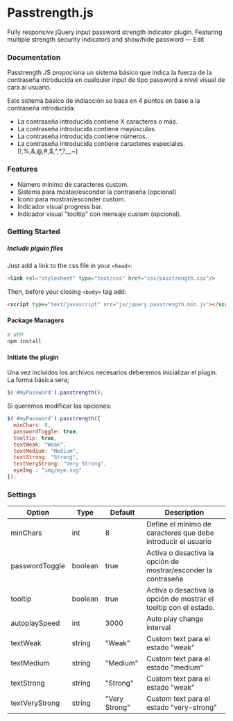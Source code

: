 Passtrength.js
===========

Fully responsive jQuery input password strength indicator plugin. Featuring multiple strength security indicators and show/hide password — Edit

### Documentation

Passtrength JS propociona un sistema básico que indica la fuerza de la contraseña introducida en cualquier input de tipo password a nivel visual de cara al usuario.

Este sistema básico de indiacción se basa en 4 puntos en base a la contraseña introducida:

- La contraseña introducida contiene X caracteres o más.
- La contraseña introducida contiene mayúsculas.
- La contraseña introducida contiene números.
- La contraseña introducida contiene caracteres especiales. [!,%,&,@,#,$,^,*,?,_,~]

### Features

- Número mínimo de caracteres custom.
- Sistema para mostar/esconder la contraseña (opcional)
- Icono para mostrar/esconder custom.
- Indicador visual progress bar.
- Indicador visual "tooltip" con mensaje custom (opcional).

### Getting Started

##### Include plguin files

Just add a link to the css file in your `<head>`:
```html
<link rel="stylesheet" type="text/css" href="css/passtrength.css"/>
```

Then, before your closing ```<body>``` tag add:

```html
<script type="text/javascript" src="js/jquery.passtrength.min.js"></script>
```

#### Package Managers

```sh
# NPM
npm install 
```

#### Initiate the plugin

Una vez incluidos los archivos necesarios deberemos inicializar el plugin. La forma básica sera;

```js
$('#myPassword').passtrength();
```

Si queremos modificar las opciones:
```js
$('#myPassword').passtrength({
  minChars: 8,
  passwordToggle: true,
  tooltip: true,
  textWeak: "Weak",
  textMedium: "Medium",
  textStrong: "Strong",
  textVeryStrong: "Very Strong",
  eyeImg : "img/eye.svg"
});
```

### Settings

Option | Type | Default | Description
------ | ---- | ------- | -----------
minChars | int | 8 | Define el mínimo de caracteres que debe introducir el usuario
passwordToggle | boolean | true | Activa o desactiva la opción de mostrar/esconder la contraseña
tooltip | boolean | true | Activa o desactiva la opción de mostrar el tooltip con el estado.
autoplaySpeed | int  | 3000 | Auto play change interval
textWeak | string | "Weak" | Custom text para el estado "weak"
textMedium | string | "Medium" | Custom text para el estado "medium"
textStrong | string | "Strong" | Custom text para el estado "weak"
textVeryStrong | string | "Very Strong" | Custom text para el estado "very-strong"
